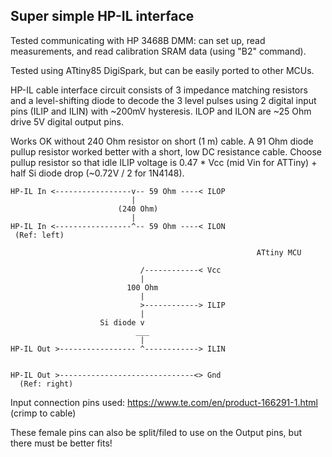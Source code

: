 ## Super simple HP-IL interface

Tested communicating with HP 3468B DMM: can set up, read measurements, and read calibration SRAM data (using "B2" command).

Tested using ATtiny85 DigiSpark, but can be easily ported to other MCUs.

HP-IL cable interface circuit consists of 3 impedance matching resistors and a level-shifting diode to decode the 3 level pulses using 2 digital input pins (ILIP and ILIN) with ~200mV hysteresis.  ILOP and ILON are ~25 Ohm drive 5V digital output pins.

Works OK without 240 Ohm resistor on short (1 m) cable. A 91 Ohm diode pullup resistor worked better with a short, low DC resistance cable. Choose pullup resistor so that idle ILIP voltage is 0.47 * Vcc (mid Vin for ATTiny) + half Si diode drop (~0.72V / 2 for 1N4148).

```
HP-IL In <-----------------v-- 59 Ohm ----< ILOP
                           |
                        (240 Ohm)
                           |
HP-IL In <-----------------^-- 59 Ohm ----< ILON
 (Ref: left)

                                                       ATtiny MCU

                             /------------< Vcc
                             |
                          100 Ohm
                             |
                             >------------> ILIP
                             |
                    Si diode v
                            ___
                             |
HP-IL Out >----------------- ^------------> ILIN


HP-IL Out >------------------------------<> Gnd
  (Ref: right)
```



Input connection pins used: https://www.te.com/en/product-166291-1.html (crimp to cable)

These female pins can also be split/filed to use on the Output pins, but there must be better fits!
